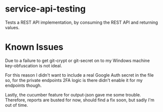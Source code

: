 # service-api-testing
Tests a REST API implementation, by consuming the REST API and returning values.

# Known Issues
Due to a failure to get git-crypt or git-secret on to my Windows machine key-obfuscation is not ideal.

For this reason I didn't want to include a real Google Auth secret in the file so, for the private 
endpoints 2FA logic is there didn't enable it for my endpoints though.

Lastly, the cucumber feature for output-json gave me some trouble. Therefore, reports are busted for now, should find a
fix soon, but sadly I'm out of time.
